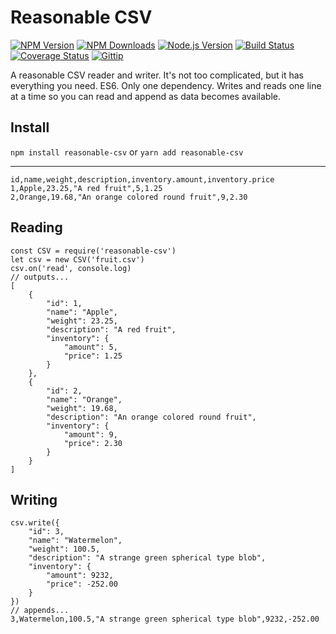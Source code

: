 # Reasonable CSV

[![NPM Version](https://img.shields.io/npm/v/reasonable-csv.svg?style=flat)](https://www.npmjs.org/package/reasonable-csv)
[![NPM Downloads](https://img.shields.io/npm/dm/reasonable-csv.svg?style=flat)](https://www.npmjs.org/package/reasonable-csv)
[![Node.js Version](https://img.shields.io/badge/node.js->=_7.4-brightgreen.svg?style=flat)](http://nodejs.org/download/)
[![Build Status](http://img.shields.io/travis/cjroth/reasonable-csv.svg?style=flat)](https://travis-ci.org/cjroth/reasonable-csv)
[![Coverage Status](https://img.shields.io/coveralls/cjroth/reasonable-csv.svg?style=flat)](https://coveralls.io/r/cjroth/reasonable-csv)
[![Gittip](http://img.shields.io/gittip/cjroth.svg)](https://www.gittip.com/cjroth/)

A reasonable CSV reader and writer. It's not too complicated, but it has everything you need. ES6. Only one dependency. Writes and reads one line at a time so you can read and append as data becomes available.

## Install
`npm install reasonable-csv` or `yarn add reasonable-csv`

---

```
id,name,weight,description,inventory.amount,inventory.price
1,Apple,23.25,"A red fruit",5,1.25
2,Orange,19.68,"An orange colored round fruit",9,2.30
```

## Reading

```
const CSV = require('reasonable-csv')
let csv = new CSV('fruit.csv')
csv.on('read', console.log)
// outputs...
[
    {
        "id": 1,
        "name": "Apple",
        "weight": 23.25,
        "description": "A red fruit",
        "inventory": {
            "amount": 5,
            "price": 1.25
        }
    },
    {
        "id": 2,
        "name": "Orange",
        "weight": 19.68,
        "description": "An orange colored round fruit",
        "inventory": {
            "amount": 9,
            "price": 2.30
        }
    }
]
```

## Writing

```
csv.write({
    "id": 3,
    "name": "Watermelon",
    "weight": 100.5,
    "description": "A strange green spherical type blob",
    "inventory": {
        "amount": 9232,
        "price": -252.00
    }
})
// appends...
3,Watermelon,100.5,"A strange green spherical type blob",9232,-252.00
```
